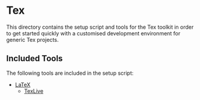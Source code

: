 # Tex

This directory contains the setup script and tools for the Tex toolkit in order to get started quickly with a customised development environment for generic Tex projects.

## Included Tools

The following tools are included in the setup script:

- [LaTeX](https://www.latex-project.org/)
  - [TexLive](https://www.tug.org/texlive/)
